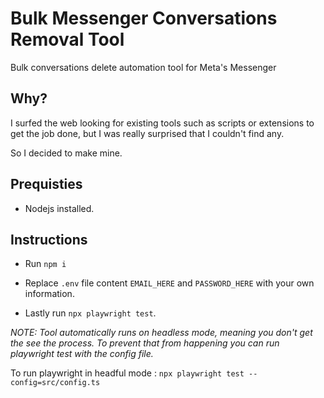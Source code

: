 # Bulk Messenger Conversations Removal Tool
Bulk conversations delete automation tool for Meta's Messenger

## Why?
I surfed the web looking for existing tools such as scripts or extensions to get the job done, but I was really surprised that I couldn't find any.

So I decided to make mine.

## Prequisties
* Nodejs installed.

## Instructions 

* Run ``npm i``

* Replace ``.env`` file content ``EMAIL_HERE`` and ``PASSWORD_HERE`` with your own information.

* Lastly run `npx playwright test`.

_NOTE: Tool automatically runs on headless mode, meaning you don't get the see the process. To prevent that from happening you can run playwright test with the config file._ 

To run playwright in headful mode : ``npx playwright test --config=src/config.ts``
